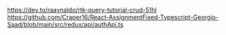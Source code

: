 https://dev.to/raaynaldo/rtk-query-tutorial-crud-51hl
https://github.com/Craper16/React-AssignmentFixed-Typescript-Georgio-Saad/blob/main/src/redux/api/authApi.ts